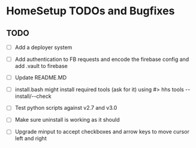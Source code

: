 # HomeSetup TODOs and Bugfixes

## TODO

- [ ] Add a deployer system
- [ ] Add authentication to FB requests and encode the firebase config and add .vault to firebase
- [ ] Update README.MD
- [ ] install.bash might install required tools (ask for it) using #> hhs tools --install/--check
- [ ] Test python scripts against v2.7 and v3.0
- [ ] Make sure uninstall is working as it should
- [ ] Upgrade minput to accept checkboxes and arrow keys to move cursor left and right

